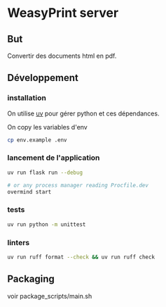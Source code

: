 # WeasyPrint server

## But

Convertir des documents html en pdf.

## Développement
### installation

On utilise [uv](https://github.com/astral-sh/uv) pour gérer python et ces dépendances.

On copy les variables d'env

```bash
cp env.example .env
```

### lancement de l'application

```bash
uv run flask run --debug

# or any process manager reading Procfile.dev
overmind start
```

### tests

```bash
uv run python -m unittest
```

### linters

```bash
uv run ruff format --check && uv run ruff check
```

## Packaging

voir package_scripts/main.sh
